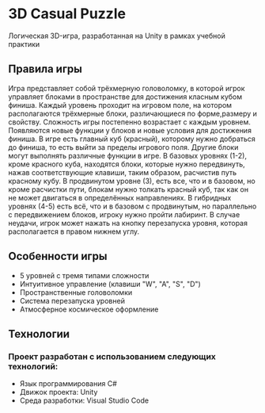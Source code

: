 # 3D Casual Puzzle
Логическая 3D-игра, разработанная на Unity в рамках учебной практики

## Правила игры
Игра представляет собой трёхмерную головоломку, в которой игрок управляет блоками в пространстве для достижения класным кубом финиша.
Каждый уровень проходит на игровом поле, на котором располагаются трёхмерные блоки, различающиеся по форме,размеру и свойству. Сложность игры постепенно возрастает с каждым уровнем. Появляются новые функции у блоков и новые условия для достижения финиша.
В игре есть главный куб (красный), которому нужно добраться до финиша, то есть выйти за пределы игрового поля. Другие блоки могут выполнять различные функции в игре. В базовых уровнях (1-2), кроме красного куба, находятся блоки, которые нужно передвинуть, нажав соответствующие клавиши, таким образом, расчистив путь красному кубу. В продвинутом уровне (3), есть все, что и в базовом, но кроме расчистки пути, блокам нужно толкать красный куб, так как он не может двигаться в определённых направлениях. В гибридных уровнях (4-5) есть всё, что и в базовом с продвинутым, но параллельно с передвижением блоков, игроку нужно пройти лабиринт.
В случае неудачи, игрок может нажать на кнопку перезапуска уровня, которая располагается в правом нижнем углу.

## Особенности игры
- 5 уровней с тремя типами сложности
- Интуитивное управление (клавиши "W", "A", "S", "D")
- Пространственные головоломки
- Система перезапуска уровней
- Атмосферное космическое оформление

## Технологии
### Проект разработан с использованием следующих технологий:
- Язык программирования C#
- Движок проекта: Unity
- Среда разработки: Visual Studio Code

